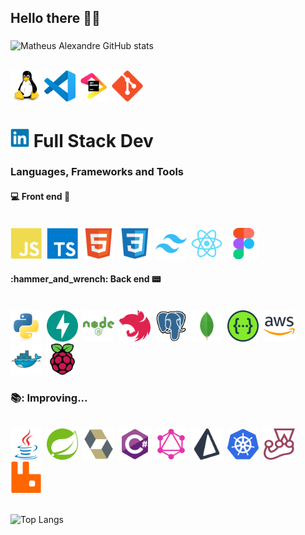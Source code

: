 ## Hello there 👋🏻
### 

![Matheus Alexandre GitHub stats](https://github-readme-stats.vercel.app/api?username=MatheusABA&show_icons=true&theme=synthwave&rank_icon=github&ring_color=ca58ed&hide=prs,issues)



<div style="display: inline_block"><br/>
	<img alt="ubuntu" src="https://github.com/devicons/devicon/blob/master/icons/linux/linux-original.svg" width="50" height="50"/>
	<img alt="vscode" src="https://github.com/devicons/devicon/blob/master/icons/vscode/vscode-original.svg" width="50" height="50"/>
	<img alt="jetbrains" src="https://github.com/devicons/devicon/blob/master/icons/jetbrains/jetbrains-original.svg" width="50" height"50"/>
	<img alt="git" src="https://github.com/devicons/devicon/blob/master/icons/git/git-plain.svg" width="50" height="50"/>
 

</div>


# <a href="https://www.linkedin.com/in/matheus-alexandre-barbier-b69ab3224/"><img src="https://raw.githubusercontent.com/devicons/devicon/ca28c779441053191ff11710fe24a9e6c23690d6/icons/linkedin/linkedin-original.svg" width="30" height="30" alt="Social" ></a> Full Stack Dev 


<h3> Languages, Frameworks and Tools  </h3>

<h4> 💻 Front end 📱 </h4>
<div style="display: inline_block"><br/>
	<img alt="js" src="https://github.com/devicons/devicon/blob/master/icons/javascript/javascript-plain.svg" width="50" height="50"/>&nbsp;
	<img alt="ts" src="https://github.com/devicons/devicon/blob/master/icons/typescript/typescript-plain.svg" width="50" height="50"/>&nbsp;
	<img alt="html5" src="https://github.com/devicons/devicon/blob/master/icons/html5/html5-original.svg" width="50" height="50"/>&nbsp;
	<img alt="css3" src="https://github.com/devicons/devicon/blob/master/icons/css3/css3-original.svg" width="50" height="50"/>&nbsp;
	<img alt="tailwindcss" src="https://github.com/devicons/devicon/blob/master/icons/tailwindcss/tailwindcss-original.svg" width="50" height="50"/>&nbsp;
	<img alt="react" src="https://github.com/devicons/devicon/blob/master/icons/react/react-original.svg" width="50" height="50"/>&nbsp;
	<img alt="figma" src="https://github.com/devicons/devicon/blob/master/icons/figma/figma-original.svg" width="50" height="50"/>&nbsp;
</div>
<h4> :hammer_and_wrench: Back end 📟</h4>
<div style="display: inline_block"><br/>
	<img alt="python" src="https://github.com/devicons/devicon/blob/master/icons/python/python-original.svg" width="50" height="50"/>&nbsp;
	<img alt="fastapi" src="https://github.com/devicons/devicon/blob/master/icons/fastapi/fastapi-original.svg" width="50" height="50"/>&nbsp;
	<img alt="nodejs" src="https://github.com/devicons/devicon/blob/master/icons/nodejs/nodejs-plain-wordmark.svg" width="50" height="50"/>&nbsp;
	<img alt="nestjs" src="https://github.com/devicons/devicon/blob/master/icons/nestjs/nestjs-original.svg" width="50" height="50"/>&nbsp;
	<img alt="pgsql" src="https://github.com/devicons/devicon/blob/master/icons/postgresql/postgresql-original.svg" width="50" height="50"/>&nbsp;
	<img alt="mongodb" src="https://github.com/devicons/devicon/blob/master/icons/mongodb/mongodb-original.svg" width="50" height="50"/>&nbsp;
	<img alt="swagger" src="https://github.com/devicons/devicon/blob/master/icons/swagger/swagger-original.svg" width="50" height="50"/>&nbsp;
	<img alt="aws" src="https://github.com/devicons/devicon/blob/master/icons/amazonwebservices/amazonwebservices-original-wordmark.svg" width="50" height="50"/>&nbsp;
	<img alt="docker" src="https://github.com/devicons/devicon/blob/master/icons/docker/docker-original.svg" width="50" height="50"/>&nbsp;
	<img alt="raspberry" src="https://github.com/devicons/devicon/blob/master/icons/raspberrypi/raspberrypi-original.svg" width="50" height="50"/>&nbsp;
<!--  	<img alt="aws" src="" width="50" height="50"/>&nbsp; -->
</div>


### 📚: Improving... 
<div style="display: inline_block"></br>
 	<img alt="java" src="https://github.com/devicons/devicon/blob/master/icons/java/java-original.svg" width="50" height="50"/>&nbsp;
 	<img alt="spring" src="https://github.com/devicons/devicon/blob/master/icons/spring/spring-original.svg" width="50" height="50"/>&nbsp;
 	<img alt="hibernate" src="https://github.com/devicons/devicon/blob/master/icons/hibernate/hibernate-original.svg" width="50" height="50"/>&nbsp;
 	<img alt="csharp" src="https://github.com/devicons/devicon/blob/master/icons/csharp/csharp-original.svg" width="50" height="50"/>&nbsp;
	<img alt="graphql" src="https://github.com/devicons/devicon/blob/master/icons/graphql/graphql-plain.svg" width="50" height="50"/>&nbsp;
	<img alt="prisma" src="https://github.com/devicons/devicon/blob/master/icons/prisma/prisma-original.svg" width="50" height="50"/>&nbsp;
	<img alt="kubernet" src="https://github.com/devicons/devicon/blob/master/icons/kubernetes/kubernetes-original.svg" width="50" height="50"/>&nbsp;
 	<img alt="jest" src="https://github.com/devicons/devicon/blob/master/icons/jest/jest-plain.svg" width="50" height="50"/>&nbsp;
 	<img alt="rabbitmq" src="https://github.com/devicons/devicon/blob/master/icons/rabbitmq/rabbitmq-original.svg" width="50" height="50"/>&nbsp;
  





</div>

<br>

![Top Langs](https://github-readme-stats.vercel.app/api/top-langs/?username=MatheusABA&theme=vision-friendly-dark&layout=compact)
